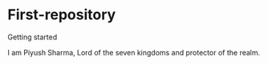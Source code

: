 First-repository
================

Getting started

I am Piyush Sharma, Lord of the seven kingdoms and protector of the realm.
